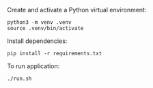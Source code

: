 Create and activate a Python virtual environment:
```
python3 -m venv .venv
source .venv/bin/activate
```

Install dependencies:
```
pip install -r requirements.txt
```

To run application:

```
./run.sh
```
